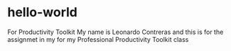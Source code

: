 # hello-world
For Productivity Toolkit
My name is Leonardo Contreras and this is for the assignmet in my for my Professional Productivity Toolkit class 
